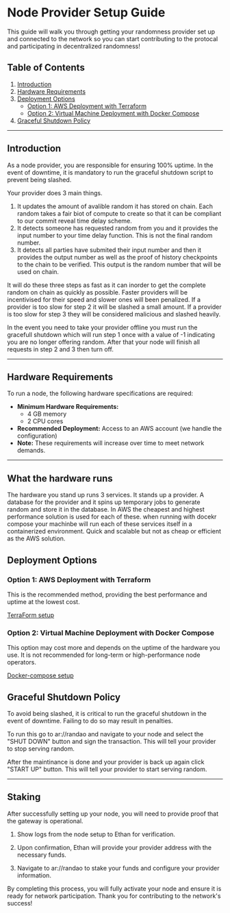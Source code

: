 # Node Provider Setup Guide

This guide will walk you through getting your randomness provider set up and connected to the network so you can start contributing to the protocal and participating in decentralized randomness!

## Table of Contents
1. [Introduction](#introduction)
2. [Hardware Requirements](#hardware-requirements)
3. [Deployment Options](#deployment-options)
   - [Option 1: AWS Deployment with Terraform](#option-1-aws-deployment-with-terraform)
   - [Option 2: Virtual Machine Deployment with Docker Compose](#option-2-virtual-machine-deployment-with-docker-compose)
4. [Graceful Shutdown Policy](#graceful-shutdown-policy)

---

## Introduction
As a node provider, you are responsible for ensuring 100% uptime. In the event of downtime, it is mandatory to run the graceful shutdown script to prevent being slashed.

Your provider does 3 main things.
1. It updates the amount of avalible random it has stored on chain. Each random takes a fair biot of compute to create so that it can be compliant to our commit reveal time delay scheme. 
2. It detects someone has requested random from you and it provides the input number to your time delay function. This is not the final random number.
3. It detects all parties have submited their input number and then it provides the output number as well as the proof of history checkpoints to the chain to be verified. This output is the random number that will be used on chain. 

It will do these three steps as fast as it can inorder to get the complete random on chain as quickly as possible. Faster providers will be incentivised for their speed and slower ones will been penalized. If a provider is too slow for step 2 it will be slashed a small amount. If a provider is too slow for step 3 they will be considered malicious and slashed heavily.

In the event you need to take your provider offline you must run the gracefull shutdown which will run step 1 once with a value of -1 indicating you are no longer offering random. After that your node will finish all requests in step 2 and 3 then turn off.

---

## Hardware Requirements
To run a node, the following hardware specifications are required:

- **Minimum Hardware Requirements:**
  - 4 GB memory
  - 2 CPU cores
- **Recommended Deployment:** Access to an AWS account (we handle the configuration)
- **Note:** These requirements will increase over time to meet network demands.

---


## What the hardware runs
The hardware you stand up runs 3 services. It stands up a provider. A database for the provider and it spins up temporary jobs to generate random and store it in the database.
In AWS the cheapest and highest performance solution is used for each of these. when running with docekr compose your machinbe will run each of these services itself in a containerized environment. Quick and scalable but not as cheap or efficient as the AWS solution.


## Deployment Options

### Option 1: AWS Deployment with Terraform
This is the recommended method, providing the best performance and uptime at the lowest cost.

[TerraForm setup](./terraform/README.md)


### Option 2: Virtual Machine Deployment with Docker Compose
This option may cost more and depends on the uptime of the hardware you use. It is not recommended for long-term or high-performance node operators.

[Docker-compose setup](./docker-compose/README.md)


## Graceful Shutdown Policy
To avoid being slashed, it is critical to run the graceful shutdown in the event of downtime. Failing to do so may result in penalties.

To run this go to ar://randao and navigate to your node and select the "SHUT DOWN" button and sign the transaction. 
This will tell your provider to stop serving random. 

After the maintinance is done and your provider is back up again click "START UP" button. 
This will tell your provider to start serving random. 

---


## Staking

After successfully setting up your node, you will need to provide proof that the gateway is operational.

1. Show logs from the node setup to Ethan for verification.

2. Upon confirmation, Ethan will provide your provider address with the necessary funds.

3. Navigate to ar://randao to stake your funds and configure your provider information.

By completing this process, you will fully activate your node and ensure it is ready for network participation.
Thank you for contributing to the network's success!